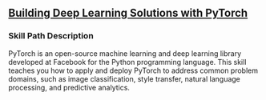 ## [Building Deep Learning Solutions with PyTorch](https://app.pluralsight.com/paths/skills/building-deep-learning-solutions-with-pytorch)

### Skill Path Description
PyTorch is an open-source machine learning and deep learning library developed at Facebook for the Python programming language. This skill teaches you how to apply and deploy PyTorch to address common problem domains, such as image classification, style transfer, natural language processing, and predictive analytics.